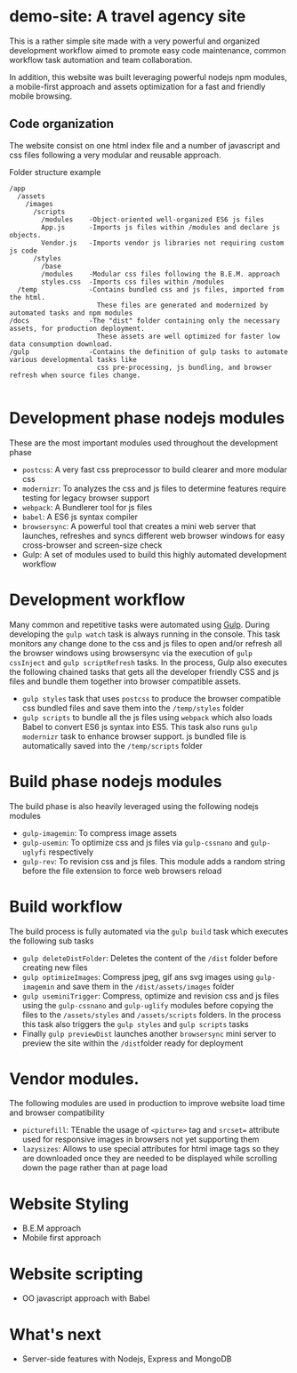 # demo-site: A travel agency site
This is a rather simple site made with a very powerful and organized development workflow aimed to promote easy code maintenance, common workflow task automation and team collaboration. 

In addition, this website was built leveraging powerful nodejs npm modules, a mobile-first approach and assets optimization for a fast and friendly mobile browsing.

## Code organization
The website consist on one html index file and a number of javascript and css files following a very modular and reusable approach.

Folder structure example

```
/app
  /assets
    /images
      /scripts
        /modules    -Object-oriented well-organized ES6 js files
        App.js      -Imports js files within /modules and declare js objects. 
        Vendor.js   -Imports vendor js libraries not requiring custom js code
      /styles
        /base
        /modules    -Modular css files following the B.E.M. approach
        styles.css  -Imports css files within /modules
  /temp             -Contains bundled css and js files, imported from the html. 
                      These files are generated and modernized by automated tasks and npm modules 
/docs               -The "dist" folder containing only the necessary assets, for production deployment. 
                      These assets are well optimized for faster low data consumption download. 
/gulp               -Contains the definition of gulp tasks to automate various developmental tasks like 
                      css pre-processing, js bundling, and browser refresh when source files change.
    
```
# Development phase nodejs modules
These are the most important modules used throughout the development phase
- ``postcss``: A very fast css preprocessor to build clearer and more modular css
- ``modernizr``: To analyzes the css and js files to determine features require testing for legacy browser support 
- ``webpack``: A Bundlerer tool for js files 
- ``babel``: A ES6 js syntax compiler
- ``browsersync``: A powerful tool that creates a mini web server that launches, refreshes and syncs different web browser windows for easy cross-browser and screen-size check  
- Gulp: A set of modules used to build this highly automated development workflow


# Development workflow
Many common and repetitive tasks were automated using [Gulp](https://gulpjs.com//).
During developing the ``gulp watch`` task is always running in the console. This task monitors any change done to the css and js files to open and/or refresh all the browser windows using browsersync via the execution of ```gulp cssInject``` and ```gulp scriptRefresh``` tasks. In the process, Gulp also executes the following chained tasks that gets all the developer friendly CSS and js files and bundle them together into browser compatible assets.

- ``gulp styles`` task that uses ``postcss`` to produce the browser compatible css bundled files and save them into the ``/temp/styles`` folder
- ``gulp scripts`` to bundle all the js files using ``webpack`` which also loads Babel to convert ES6 js syntax into ES5. This task also runs ``gulp modernizr`` task to enhance browser support. js bundled file is automatically saved into the ``/temp/scripts`` folder

 # Build phase nodejs modules
The build phase is also heavily leveraged using the following nodejs modules
- ``gulp-imagemin``: To compress image assets
- ``gulp-usemin``: To optimize css and js files via ``gulp-cssnano`` and ``gulp-uglyfi`` respectively
- ``gulp-rev``: To revision css and js files. This module adds a random string before the file extension to force web browsers reload
 
 # Build workflow
The build process is fully automated via the ``gulp build`` task which executes the following sub tasks
- ``gulp deleteDistFolder``: Deletes the content of the ``/dist`` folder before creating new files
- ``gulp optimizeImages``: Compress jpeg, gif ans svg images using ``gulp-imagemin`` and save them in the ``/dist/assets/images`` folder
- ``gulp useminiTrigger``: Compress, optimize and revision css and js files using the ``gulp-cssnano`` and ``gulp-uglify`` modules before copying the files to the ``/assets/styles`` and ``/assets/scripts`` folders. In the process this task also triggers the ``gulp styles`` and ``gulp scripts`` tasks
- Finally ``gulp previewDist`` launches another ``browsersync`` mini server to preview the site within the ``/dist``folder ready for deployment

# Vendor modules.
The following modules are used in production to improve website load time and browser compatibility
- ``picturefill``: TEnable the usage of ``<picture>`` tag and ``srcset=`` attribute used for responsive images in browsers not yet supporting them 
- ``lazysizes``: Allows to use special attributes for html image tags so they are downloaded once they are needed to be displayed while scrolling down the page rather than at page load

# Website Styling
- B.E.M approach
- Mobile first approach

# Website scripting
- OO javascript approach with Babel

# What's next
- Server-side features with Nodejs, Express and MongoDB
